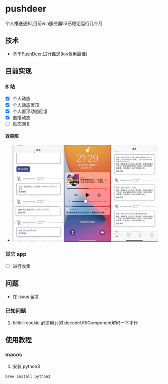 # pushdeer

个人推送通知,目前win服务器IIS已稳定运行几个月

## 技术

- 基于[PushDeer](https://www.pushdeer.com/),进行推送(ios食用最佳)

## 目前实现

### B 站

- [x] 个人动态
- [x] 个人动态置顶
- [x] 个人置顶动态回复
- [x] 直播动态
- [ ] 动态回复

#### 效果图
- ![图1](./public/pushdeer.jpg)

### 其它 app

- [ ] 进行收集

## 问题

- 在 issus 留言
### 已知问题
1. bilibili cookie 必须用 js的 decodeURIComponent解码一下才行


## 使用教程

### macos

1. 安装 python3 

```shell
brew install python3
```